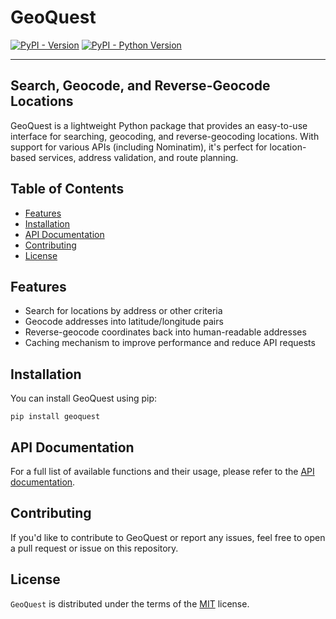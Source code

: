 # GeoQuest

[![PyPI - Version](https://img.shields.io/pypi/v/geoquest.svg)](https://pypi.org/project/geoquest)
[![PyPI - Python Version](https://img.shields.io/pypi/pyversions/geoquest.svg)](https://pypi.org/project/geoquest)

-----

## Search, Geocode, and Reverse-Geocode Locations

GeoQuest is a lightweight Python package that provides an easy-to-use interface for searching, geocoding, and reverse-geocoding locations. With support for various APIs (including
Nominatim), it's perfect for location-based services, address validation, and route planning.


## Table of Contents

- [Features](#features)
- [Installation](#installation)
- [API Documentation](#api-documentation)
- [Contributing](#contributing)
- [License](#license)

## Features

* Search for locations by address or other criteria
* Geocode addresses into latitude/longitude pairs
* Reverse-geocode coordinates back into human-readable addresses
* Caching mechanism to improve performance and reduce API requests


## Installation

You can install GeoQuest using pip:
```console
pip install geoquest
```

## API Documentation

For a full list of available functions and their usage, please refer to the [API documentation](https://mohitshrestha.github.io/geoquest/).

## Contributing

If you'd like to contribute to GeoQuest or report any issues, feel free to open a pull request or issue on this repository.

## License

`GeoQuest` is distributed under the terms of the [MIT](https://spdx.org/licenses/MIT.html) license.
